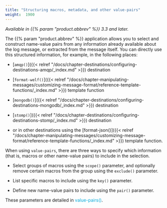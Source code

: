 ```yaml
---
title: "Structuring macros, metadata, and other value-pairs"
weight:  1900
---
```

<!-- DISCLAIMER: This file is based on the syslog-ng Open Source Edition documentation https://github.com/balabit/syslog-ng-ose-guides/commit/2f4a52ee61d1ea9ad27cb4f3168b95408fddfdf2 and is used under the terms of The syslog-ng Open Source Edition Documentation License. The file has been modified by Axoflow. -->

*Available in {{% param "product.abbrev" %}} 3.3 and later.*

The {{% param "product.abbrev" %}} application allows you to select and construct name-value pairs from any information already available about the log message, or extracted from the message itself. You can directly use this structured information, for example, in the following places:

  - [`amqp()`]({{< relref "/docs/chapter-destinations/configuring-destinations-amqp/_index.md" >}}) destination

  - [`format-welf()`]({{< relref "/docs/chapter-manipulating-messages/customizing-message-format/reference-template-functions/_index.md" >}}) template function

  - [`mongodb()`]({{< relref "/docs/chapter-destinations/configuring-destinations-mongodb/_index.md" >}}) destination

  - [`stomp()`]({{< relref "/docs/chapter-destinations/configuring-destinations-stomp/_index.md" >}}) destination

  - or in other destinations using the [format-json()]({{< relref "/docs/chapter-manipulating-messages/customizing-message-format/reference-template-functions/_index.md" >}}) template function.

When using `value-pairs`, there are three ways to specify which information (that is, macros or other name-value pairs) to include in the selection.

  - Select groups of macros using the `scope()` parameter, and optionally remove certain macros from the group using the `exclude()` parameter.

  - List specific macros to include using the `key()` parameter.

  - Define new name-value pairs to include using the `pair()` parameter.

These parameters are detailed in <span class="mcFormatColor" style="color: #04aada;">value-pairs()</span>.
